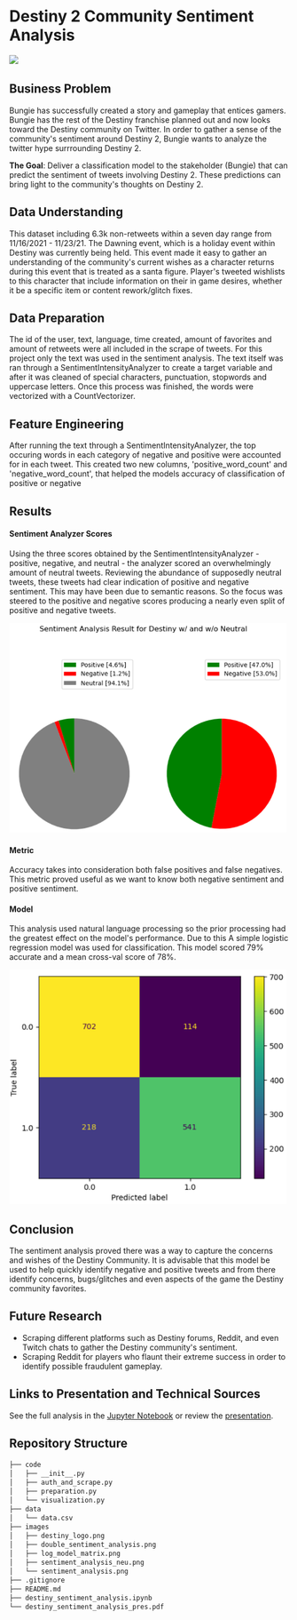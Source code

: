 # Destiny 2 Community Sentiment Analysis

<img src="https://external-content.duckduckgo.com/iu/?u=https%3A%2F%2Fimages7.alphacoders.com%2F112%2Fthumb-1920-1126860.jpg&f=1&nofb=1" width="500">

## Business Problem

Bungie has successfully created a story and gameplay that entices gamers. Bungie has the rest of the Destiny franchise planned out and now looks toward the Destiny community on Twitter. In order to gather a sense of the community's sentiment around Destiny 2, Bungie wants to analyze the twitter hype surrrounding Destiny 2. 

**The Goal**: Deliver a classification model to the stakeholder (Bungie) that can predict the sentiment of tweets involving Destiny 2. These predictions can bring light to the community's thoughts on Destiny 2. 

## Data Understanding

This dataset including 6.3k non-retweets within a seven day range from 11/16/2021 - 11/23/21. The Dawning event, which is a holiday event within Destiny was currently being held. 
This event made it easy to gather an understanding of the community's current wishes as a character returns during this event that is treated as a santa figure. Player's tweeted wishlists to this character that include information on their in game desires, whether it be a specific item or content rework/glitch fixes. 

## Data Preparation

The id of the user, text, language, time created, amount of favorites and amount of retweets were all included in the scrape of tweets. For this project only the text was used in the sentiment analysis. The text itself was ran through a SentimentIntensityAnalyzer to create a target variable and after it was cleaned of special characters, punctuation, stopwords and uppercase letters. Once this process was finished, the words were vectorized with a CountVectorizer.

## Feature Engineering

After running the text through a SentimentIntensityAnalyzer, the top occuring words in each category of negative and positive were accounted for in each tweet. This created two new columns, 'positive_word_count' and 'negative_word_count', that helped the models accuracy of classification of positive or negative

## Results

#### Sentiment Analyzer Scores
Using the three scores obtained by the SentimentIntensityAnalyzer - positive, negative, and neutral - the analyzer scored an overwhelmingly amount of neutral tweets. Reviewing the abundance of supposedly neutral tweets, these tweets had clear indication of positive and negative sentiment. This may have been due to semantic reasons. So the focus was steered to the positive and negative scores producing a nearly even split of positive and negative tweets.

<img src="images/double_sentiment_analysis.png" width="500">

#### Metric
Accuracy takes into consideration both false positives and false negatives. This metric proved useful as we want to know both negative sentiment and positive sentiment.

#### Model
This analysis used natural language processing so the prior processing had the greatest effect on the model's performance. Due to this A simple logistic regression model was used for classification. This model scored 79% accurate and a mean cross-val score of 78%. 

<img src="images/log_model_matrix.png" width="500">

## Conclusion

The sentiment analysis proved there was a way to capture the concerns and wishes of the Destiny Community. It is advisable that this model be used to help quickly identify negative and positive tweets and from there identify concerns, bugs/glitches and even aspects of the game the Destiny community favorites.

## Future Research

* Scraping different platforms such as Destiny forums, Reddit, and even Twitch chats to gather the Destiny community's sentiment.
* Scraping Reddit for players who flaunt their extreme success in order to identify possible fraudulent gameplay.

## Links to Presentation and Technical Sources
See the full analysis in the [Jupyter Notebook](./destiny_sentiment_analysis.ipynb) or review the [presentation](./destiny_sentiment_analysis_pres.pdf).

## Repository Structure

```
├── code
│   ├── __init__.py
│   ├── auth_and_scrape.py
│   ├── preparation.py
│   └── visualization.py
├── data
│   └── data.csv
├── images
│   ├── destiny_logo.png
│   ├── double_sentiment_analysis.png
│   ├── log_model_matrix.png
│   ├── sentiment_analysis_neu.png
│   └── sentiment_analysis.png
├── .gitignore
├── README.md
├── destiny_sentiment_analysis.ipynb
└── destiny_sentiment_analysis_pres.pdf
```

